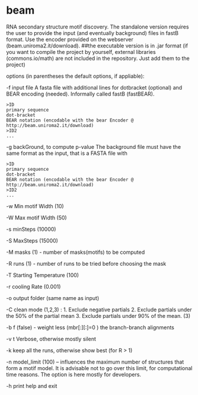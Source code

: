 # beam
RNA secondary structure motif discovery.
The standalone version requires the user to provide the input (and eventually background) files in fastB format.
Use the encoder provided on the webserver (beam.uniroma2.it/download).
##the executable version is in .jar format
(if you want to compile the project by yourself, external libraries (commons.io/math) are not included in the repository. Just add them to the project)

options (in parentheses the default options, if appliable):

-f input file
  A fasta file with additional lines for dotbracket (optional) and BEAR encoding (needed). Informally called fastB (fastBEAR).
 
    >ID
    primary sequence
    dot-bracket
    BEAR notation (encodable with the bear Encoder @ http://beam.uniroma2.it/download)
    >ID2
    ...
    
-g backGround, to compute p-value
  The background file must have the same format as the input, that is a FASTA file with

    >ID
    primary sequence
    dot-bracket
    BEAR notation (encodable with the bear Encoder @ http://beam.uniroma2.it/download)
    >ID2
    ...

-w Min motif Width (10)

-W Max motif Width (50)

-s minSteps (10000)

-S MaxSteps (15000)

-M masks (1) - number of masks(motifs) to be computed 

-R runs (1) - number of runs to be tried before choosing the mask 


-T Starting Temperature (100)

-r cooling Rate (0.001)

-o output folder (same name as input)

-C clean mode (1,2,3) : 1. Exclude negative partials 2. Exclude partials under the 50% of the partial mean 3. Exclude partials under 90% of the mean. (3)

-b f (false) - weight less (mbr[:][:]=0 ) the branch-branch alignments

-v t Verbose, otherwise mostly silent 

-k keep all the runs, otherwise show best (for R > 1)

-n model_limit (100) – influences the maximum number of structures that form a motif model. It is advisable not to go over this limit, for computational time reasons. The option is here mostly for developers.

-h print help and exit

